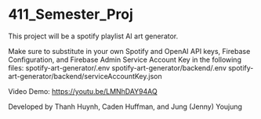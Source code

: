 # 411_Semester_Proj

This project will be a spotify playlist AI art generator.

Make sure to substitute in your own Spotify and OpenAI API keys, Firebase Configuration, and Firebase Admin Service Account Key in the following files:
    spotify-art-generator/.env
    spotify-art-generator/backend/.env
    spotify-art-generator/backend/serviceAccountKey.json

Video Demo:
    https://youtu.be/LMNhDAY94AQ

Developed by Thanh Huynh, Caden Huffman, and Jung (Jenny) Youjung
